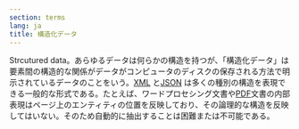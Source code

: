 ```yaml
---
section: terms
lang: ja
title: 構造化データ
---
```


Strcutured data。あらゆるデータは何らかの構造を持つが、「構造化データ」は要素間の構造的な関係がデータがコンピュータのディスクの保存される方法で明示されているデータのことをいう。[XML](/glossary/ja/terms/xml/) と[JSON](/glossary/ja/terms/json/)
は多くの種別の構造を表現できる一般的な形式である。たとえば、ワードプロセシング文書や[PDF](/glossary/ja/terms/pdf/)文書の内部表現はページ上のエンティティの位置を反映しており、その論理的な構造を反映してはいない。そのため自動的に抽出することは困難または不可能である。
